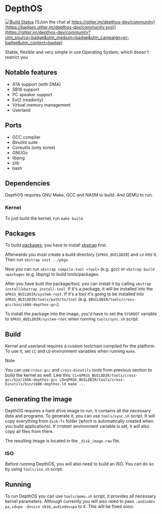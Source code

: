 # DepthOS
[![Build Status](https://github.com/FedorLap2006/DepthOS/actions/workflows/kernel.yml/badge.svg)](https://github.com/FedorLap2006/DepthOS/actions/workflows/kernel.yml)
[![Join the chat at https://gitter.im/depthos-dev/community](https://badges.gitter.im/depthos-dev/community.svg)](https://gitter.im/depthos-dev/community?utm_source=badge&utm_medium=badge&utm_campaign=pr-badge&utm_content=badge)

Stable, flexible and very simple in use Operating System, which doesn't restrict you

## Notable features
- ATA support (with DMA)
- SB16 support
- PC speaker support
- Ext2 (readonly)
- Virtual memory management
- Userland

## Ports
- GCC compiler
- Binutils suite
- Coreutils (only some)
- GNUGo
- libpng
- zlib
- bash

## Dependencies
DepthOS requires GNU Make, GCC and NASM to build. And QEMU to run.


### Kernel
To just build the kernel, run `make build`.

## Packages

To build [packages](https://github.com/FedorLap2006/DepthOS-packages), you have to install [xbstrap](https://github.com/managarm/xbstrap) first.

Afterwards you must create a build directory (`$PKGS_BUILDDIR`) and `cd` into it.
Then run `xbstrap init ../pkgs`.

Now you can run `xbstrap compile-tool <tool>` (e.g. gcc) or `xbstrap build <package>` (e.g. libpng) to build tools/packages.

After you have built the package/tool, you can install it by calling `xbstrap install`/`xbstrap install-tool`.
If it's a package, it will be installed into the `$PKGS_BUILDDIR/system-root`.
If it's a tool it's going to be installed into `$PKGS_BUILDDIR/tools/path/to/tool` (e.g. `$BUILDDIR/tools/cross-gcc/bin/i686-depthos-gcc`).

To install the package into the image, you'd have to set the `SYSROOT` variable to `$PKGS_BUILDDIR/system-root` when running `tools/sync.sh` script.

## Build
Kernel and userland requires a custom toolchain compiled for the platform.
To use it, set `CC` and `LD` environment variables when running `make`.

> [!NOTE]
> You can use `cross-gcc` and `cross-binutils` tools from previous section to build the kernel as well.
> Like this: `CC=$PKGS_BUILDDIR/tools/cross-gcc/bin/i686-depthos-gcc LD=$PKGS_BUILDDIR/tools/cross-binutils/bin/i686-depthos-ld make ...`

## Generating the image

DepthOS requires a hard drive image to run, it contains all the necessary data and programs.
To generate it, you can use `tools/sync.sh` script. It will copy everything from `disk-fs` folder (which is automatically created when you build applications).
If `SYSROOT` environment variable is set, it will also copy all files from there.

The resulting image is located in the `_disk_image.raw` file.
### ISO
Before running DepthOS, you will also need to build an ISO. You can do so by using `tools/iso.sh` script.

## Running
To run DepthOS you can use `tools/qemu.sh` script, it provides all necessary kernel parameters.
Although currently you will also need to pass `-audiodev pa,id=pa -device sb16,audiodev=pa` to it. This will be fixed soon.
